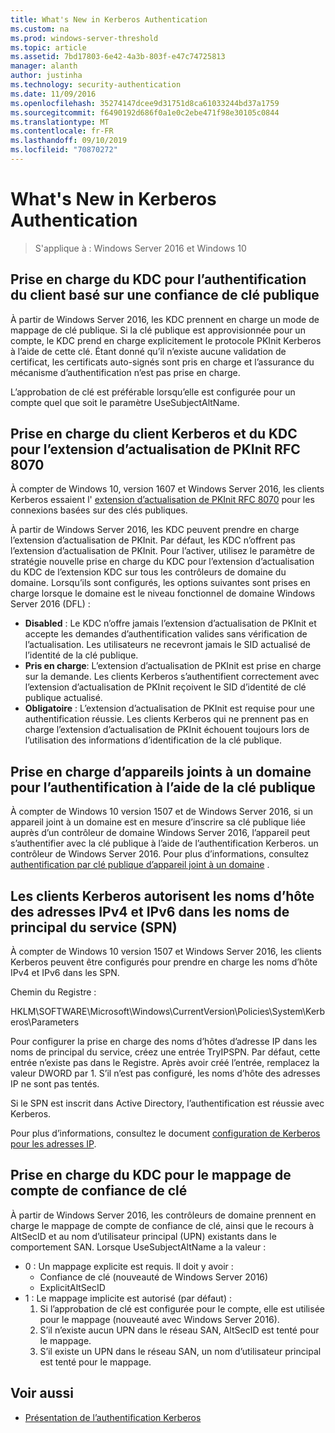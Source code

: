 ```yaml
---
title: What's New in Kerberos Authentication
ms.custom: na
ms.prod: windows-server-threshold
ms.topic: article
ms.assetid: 7bd17803-6e42-4a3b-803f-e47c74725813
manager: alanth
author: justinha
ms.technology: security-authentication
ms.date: 11/09/2016
ms.openlocfilehash: 35274147dcee9d31751d8ca61033244bd37a1759
ms.sourcegitcommit: f6490192d686f0a1e0c2ebe471f98e30105c0844
ms.translationtype: MT
ms.contentlocale: fr-FR
ms.lasthandoff: 09/10/2019
ms.locfileid: "70870272"
---
```

# <a name="whats-new-in-kerberos-authentication"></a>What's New in Kerberos Authentication

>S'applique à : Windows Server 2016 et Windows 10

## <a name="kdc-support-for-public-key-trust-based-client-authentication"></a>Prise en charge du KDC pour l’authentification du client basé sur une confiance de clé publique

À partir de Windows Server 2016, les KDC prennent en charge un mode de mappage de clé publique. Si la clé publique est approvisionnée pour un compte, le KDC prend en charge explicitement le protocole PKInit Kerberos à l’aide de cette clé. Étant donné qu’il n’existe aucune validation de certificat, les certificats auto-signés sont pris en charge et l’assurance du mécanisme d’authentification n’est pas prise en charge.

L’approbation de clé est préférable lorsqu’elle est configurée pour un compte quel que soit le paramètre UseSubjectAltName.

## <a name="kerberos-client-and-kdc-support-for-rfc-8070-pkinit-freshness-extension"></a>Prise en charge du client Kerberos et du KDC pour l’extension d’actualisation de PKInit RFC 8070

À compter de Windows 10, version 1607 et Windows Server 2016, les clients Kerberos essaient l' [extension d’actualisation de PKInit RFC 8070](https://datatracker.ietf.org/doc/draft-ietf-kitten-pkinit-freshness/) pour les connexions basées sur des clés publiques. 

À partir de Windows Server 2016, les KDC peuvent prendre en charge l’extension d’actualisation de PKInit. Par défaut, les KDC n’offrent pas l’extension d’actualisation de PKInit. Pour l’activer, utilisez le paramètre de stratégie nouvelle prise en charge du KDC pour l’extension d’actualisation du KDC de l’extension KDC sur tous les contrôleurs de domaine du domaine. Lorsqu’ils sont configurés, les options suivantes sont prises en charge lorsque le domaine est le niveau fonctionnel de domaine Windows Server 2016 (DFL) :

- **Disabled** : Le KDC n’offre jamais l’extension d’actualisation de PKInit et accepte les demandes d’authentification valides sans vérification de l’actualisation. Les utilisateurs ne recevront jamais le SID actualisé de l’identité de la clé publique.
- **Pris en charge**: L’extension d’actualisation de PKInit est prise en charge sur la demande. Les clients Kerberos s’authentifient correctement avec l’extension d’actualisation de PKInit reçoivent le SID d’identité de clé publique actualisé.
- **Obligatoire** : L’extension d’actualisation de PKInit est requise pour une authentification réussie. Les clients Kerberos qui ne prennent pas en charge l’extension d’actualisation de PKInit échouent toujours lors de l’utilisation des informations d’identification de la clé publique.

## <a name="domain-joined-device-support-for-authentication-using-public-key"></a>Prise en charge d’appareils joints à un domaine pour l’authentification à l’aide de la clé publique

À compter de Windows 10 version 1507 et de Windows Server 2016, si un appareil joint à un domaine est en mesure d’inscrire sa clé publique liée auprès d’un contrôleur de domaine Windows Server 2016, l’appareil peut s’authentifier avec la clé publique à l’aide de l’authentification Kerberos. un contrôleur de Windows Server 2016. Pour plus d’informations, consultez [authentification par clé publique d’appareil joint à un domaine](Domain-joined-Device-Public-Key-Authentication.md) .

## <a name="kerberos-clients-allow-ipv4-and-ipv6-address-hostnames-in-service-principal-names-spns"></a>Les clients Kerberos autorisent les noms d’hôte des adresses IPv4 et IPv6 dans les noms de principal du service (SPN)

À compter de Windows 10 version 1507 et Windows Server 2016, les clients Kerberos peuvent être configurés pour prendre en charge les noms d’hôte IPv4 et IPv6 dans les SPN. 

Chemin du Registre :

HKLM\SOFTWARE\Microsoft\Windows\CurrentVersion\Policies\System\Kerberos\Parameters

Pour configurer la prise en charge des noms d’hôtes d’adresse IP dans les noms de principal du service, créez une entrée TryIPSPN. Par défaut, cette entrée n’existe pas dans le Registre. Après avoir créé l’entrée, remplacez la valeur DWORD par 1. S’il n’est pas configuré, les noms d’hôte des adresses IP ne sont pas tentés.

Si le SPN est inscrit dans Active Directory, l’authentification est réussie avec Kerberos. 

Pour plus d’informations, consultez le document [configuration de Kerberos pour les adresses IP](configuring-kerberos-over-ip.md).

## <a name="kdc-support-for-key-trust-account-mapping"></a>Prise en charge du KDC pour le mappage de compte de confiance de clé

À partir de Windows Server 2016, les contrôleurs de domaine prennent en charge le mappage de compte de confiance de clé, ainsi que le recours à AltSecID et au nom d’utilisateur principal (UPN) existants dans le comportement SAN. Lorsque UseSubjectAltName a la valeur :

- 0 : Un mappage explicite est requis. Il doit y avoir :
    - Confiance de clé (nouveauté de Windows Server 2016)
    - ExplicitAltSecID
- 1 : Le mappage implicite est autorisé (par défaut) :
    1. Si l’approbation de clé est configurée pour le compte, elle est utilisée pour le mappage (nouveauté avec Windows Server 2016).
    2. S’il n’existe aucun UPN dans le réseau SAN, AltSecID est tenté pour le mappage.
    3. S’il existe un UPN dans le réseau SAN, un nom d’utilisateur principal est tenté pour le mappage.

## <a name="see-also"></a>Voir aussi

- [Présentation de l’authentification Kerberos](kerberos-authentication-overview.md)
